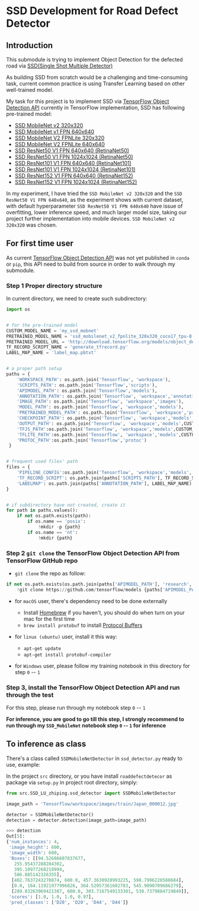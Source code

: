 # SSD Development for Road Defect Detector

## Introduction

This submodule is trying to implement Object Detection for the defected road via [SSD(Single Shot Multiple Detector)](https://arxiv.org/abs/1512.02325)

As building SSD from scratch would be a challenging and time-consuming task, current common practice is using Transfer Learning based on other 
well-trained model. 

My task for this project is to implement SSD via [TensorFlow Object Detection API](https://github.com/tensorflow/models/tree/master/research/object_detection)
currently in TensorFlow implementation, SSD has following pre-trained model: 

* [SSD MobileNet v2 320x320](http://download.tensorflow.org/models/object_detection/tf2/20200711/ssd_mobilenet_v2_320x320_coco17_tpu-8.tar.gz)
* [SSD MobileNet v1 FPN 640x640](http://download.tensorflow.org/models/object_detection/tf2/20200711/ssd_mobilenet_v1_fpn_640x640_coco17_tpu-8.tar.gz)
* [SSD MobileNet V2 FPNLite 320x320](http://download.tensorflow.org/models/object_detection/tf2/20200711/ssd_mobilenet_v2_fpnlite_320x320_coco17_tpu-8.tar.gz)
* [SSD MobileNet V2 FPNLite 640x640](http://download.tensorflow.org/models/object_detection/tf2/20200711/ssd_mobilenet_v2_fpnlite_640x640_coco17_tpu-8.tar.gz)
* [SSD ResNet50 V1 FPN 640x640 (RetinaNet50)](http://download.tensorflow.org/models/object_detection/tf2/20200711/ssd_resnet50_v1_fpn_640x640_coco17_tpu-8.tar.gz)
* [SSD ResNet50 V1 FPN 1024x1024 (RetinaNet50)](http://download.tensorflow.org/models/object_detection/tf2/20200711/ssd_resnet50_v1_fpn_1024x1024_coco17_tpu-8.tar.gz)
* [SSD ResNet101 V1 FPN 640x640 (RetinaNet101)](http://download.tensorflow.org/models/object_detection/tf2/20200711/ssd_resnet101_v1_fpn_640x640_coco17_tpu-8.tar.gz)
* [SSD ResNet101 V1 FPN 1024x1024 (RetinaNet101)](http://download.tensorflow.org/models/object_detection/tf2/20200711/ssd_resnet101_v1_fpn_1024x1024_coco17_tpu-8.tar.gz)
* [SSD ResNet152 V1 FPN 640x640 (RetinaNet152)](http://download.tensorflow.org/models/object_detection/tf2/20200711/ssd_resnet152_v1_fpn_640x640_coco17_tpu-8.tar.gz)
* [SSD ResNet152 V1 FPN 1024x1024 (RetinaNet152)](http://download.tensorflow.org/models/object_detection/tf2/20200711/ssd_resnet152_v1_fpn_1024x1024_coco17_tpu-8.tar.gz)

In my experiment, I have tried the `SSD MobileNet v2 320x320` and the `SSD ResNet50 V1 FPN 640x640`, as the experiment shows with current dataset, with default hyperparameter
`SSD ResNet50 V1 FPN 640x640` have issue of overfitting, lower inference speed, and much larger model size, taking our project further implementation into mobile devices. 
`SSD MobileNet v2 320x320` was chosen. 


## For first time user

As current [TensorFlow Object Detection API](https://github.com/tensorflow/models/tree/master/research/object_detection)
was not yet published in `conda` or `pip`, this API need to build from source in order to walk through my submodule. 

### Step 1 Proper directory structure
In current directory, we need to create such subdirectory:

```python
import os


# for the pre-trained model
CUSTOM_MODEL_NAME = 'my_ssd_mobnet' 
PRETRAINED_MODEL_NAME = 'ssd_mobilenet_v2_fpnlite_320x320_coco17_tpu-8'
PRETRAINED_MODEL_URL = 'http://download.tensorflow.org/models/object_detection/tf2/20200711/ssd_mobilenet_v2_fpnlite_320x320_coco17_tpu-8.tar.gz'
TF_RECORD_SCRIPT_NAME = 'generate_tfrecord.py'
LABEL_MAP_NAME = 'label_map.pbtxt'


# a proper path setup
paths = {
    'WORKSPACE_PATH': os.path.join('Tensorflow', 'workspace'),
    'SCRIPTS_PATH': os.path.join('Tensorflow','scripts'),
    'APIMODEL_PATH': os.path.join('Tensorflow','models'),
    'ANNOTATION_PATH': os.path.join('Tensorflow', 'workspace','annotations'),
    'IMAGE_PATH': os.path.join('Tensorflow', 'workspace','images'),
    'MODEL_PATH': os.path.join('Tensorflow', 'workspace','models'),
    'PRETRAINED_MODEL_PATH': os.path.join('Tensorflow', 'workspace','pre-trained-models'),
    'CHECKPOINT_PATH': os.path.join('Tensorflow', 'workspace','models',CUSTOM_MODEL_NAME), 
    'OUTPUT_PATH': os.path.join('Tensorflow', 'workspace','models',CUSTOM_MODEL_NAME, 'export'), 
    'TFJS_PATH':os.path.join('Tensorflow', 'workspace','models',CUSTOM_MODEL_NAME, 'tfjsexport'), 
    'TFLITE_PATH':os.path.join('Tensorflow', 'workspace','models',CUSTOM_MODEL_NAME, 'tfliteexport'), 
    'PROTOC_PATH':os.path.join('Tensorflow','protoc')
 }


# frequent used files' path
files = {
    'PIPELINE_CONFIG':os.path.join('Tensorflow', 'workspace','models', CUSTOM_MODEL_NAME, 'pipeline.config'),
    'TF_RECORD_SCRIPT': os.path.join(paths['SCRIPTS_PATH'], TF_RECORD_SCRIPT_NAME), 
    'LABELMAP': os.path.join(paths['ANNOTATION_PATH'], LABEL_MAP_NAME)
}


# if subdirectory have not created, create it
for path in paths.values():
    if not os.path.exists(path):
        if os.name == 'posix':
            !mkdir -p {path}
        if os.name == 'nt':
            !mkdir {path}
```

### Step 2 `git clone` the TensorFlow Object Detection API from TensorFlow GitHub repo

* `git clone` the repo as follow:
```python
if not os.path.exists(os.path.join(paths['APIMODEL_PATH'], 'research', 'object_detection')):
    !git clone https://github.com/tensorflow/models {paths['APIMODEL_PATH']}
```

* for `macOS` user, there's dependency need to be done externally
  * Install [Homebrew](https://brew.sh) if you haven't, you should do when turn on your mac for the first time
  * `brew install protobuf` to install [Protocol Buffers](https://developers.google.com/protocol-buffers)

* for `linux (ubuntu)` user, install it this way:
  * `apt-get update`
  * `apt-get install protobuf-compiler`

* for `Windows` user, please follow my training notebook in this directory for step `0` -- `1`

### Step 3, install the TensorFlow Object Detection API and run through the test

For this step, please run through my notebook step `0` -- `1`

**For inference, you are good to go till this step, I strongly recommend to run through my `SSD_MobileNet` notebook step `0` -- `1` for inference**


## To inference as class

There's a class called `SSDMobileNetDetector` in `ssd_detector.py` ready to use, example: 

In the project `src` directory, or you have install `roaddefectdetecor` as package via `setup.py` in project root directory, simply:

```python
from src.SSD_LU_zhiping.ssd_detector import SSDMobileNetDetector

image_path = 'Tensorflow/workspace/images/train/Japan_000012.jpg'

detector = SSDMobileNetDetector()
detection = detector.detection(image_path=image_path)

>>> detection
Out[5]: 
{'num_instances': 4,
 'image_height': 600,
 'image_width': 600,
 'Boxes': [[94.52686607837677,
   255.95437288284302,
   395.10977268218994,
   586.885142326355],
  [402.7637243270874, 600.0, 457.3630928993225, 598.7996220588684],
  [0.0, 164.11921977996826, 364.52057361602783, 545.9090709686279],
  [289.83263969421387, 600.0, 303.7167549133301, 538.7379884719849]],
 'scores': [1.0, 1.0, 1.0, 0.97],
 'pred_classes': ['D20', 'D20', 'D44', 'D44']}
```
